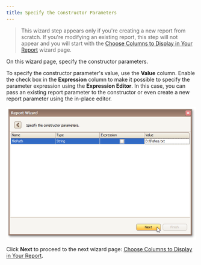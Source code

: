 ```yaml
---
title: Specify the Constructor Parameters
---
```

> This wizard step appears only if you're creating a new report from scratch. If you're modifying an existing report, this step will not appear and you will start with the [Choose Columns to Display in Your Report](../../../../../../../interface-elements-for-desktop/articles/report-designer/report-designer-for-winforms/report-wizard/data-bound-report/choose-columns-to-display-in-your-report.md) wizard page.

On this wizard page, specify the constructor parameters.

To specify the constructor parameter's value, use the **Value** column. Enable the check box in the **Expression** column to make it possible to specify the parameter expression using the **Expression Editor**. In this case, you can pass an existing report parameter to the constructor or even create a new report parameter using the in-place editor.

![RD_ReportWizard_ObjConstructorParameters](../../../../../../images/Img122115.png)

Click **Next** to proceed to the next wizard page: [Choose Columns to Display in Your Report](../../../../../../../interface-elements-for-desktop/articles/report-designer/report-designer-for-winforms/report-wizard/data-bound-report/choose-columns-to-display-in-your-report.md).